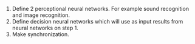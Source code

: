 1. Define 2 perceptional neural networks. For example sound recognition and image recognition.
2. Define decision neural networks which will use as input results from neural networks on step 1.
3. Make synchronization.